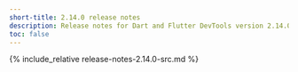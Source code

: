 ```yaml
---
short-title: 2.14.0 release notes
description: Release notes for Dart and Flutter DevTools version 2.14.0.
toc: false
---
```


{% include_relative release-notes-2.14.0-src.md %}
